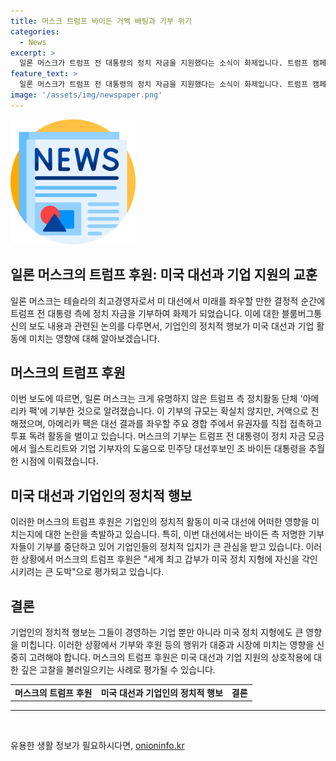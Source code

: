 ```yaml
---
title: 머스크 트럼프 바이든 거액 배팅과 기부 위기
categories:
  - News
excerpt: >
  일론 머스크가 트럼프 전 대통령의 정치 자금을 지원했다는 소식이 화제입니다. 트럼프 캠페인을 지원하는 아메리카 팩에 기부한 머스크의 행동이 주목을 받고 있는데, 이는 미국 대선 결과에 영향을 줄 것으로 보입니다. 트럼프 대통령이 기부자를 통해 바이든 캠페인을 추월하는 상황에서, 바이든 측의 기부 중단과 함께 머스크의 도박이라는 평가까지 받고 있습니다. 머스크의 행동이 미국 정치 지형에 큰 파장을 일으키고 있다는 점이 눈길을 끕니다.
feature_text: >
  일론 머스크가 트럼프 전 대통령의 정치 자금을 지원했다는 소식이 화제입니다. 트럼프 캠페인을 지원하는 아메리카 팩에 기부한 머스크의 행동이 주목을 받고 있는데, 이는 미국 대선 결과에 영향을 줄 것으로 보입니다. 트럼프 대통령이 기부자를 통해 바이든 캠페인을 추월하는 상황에서, 바이든 측의 기부 중단과 함께 머스크의 도박이라는 평가까지 받고 있습니다. 머스크의 행동이 미국 정치 지형에 큰 파장을 일으키고 있다는 점이 눈길을 끕니다.
image: '/assets/img/newspaper.png'
---
```


<p><img src="/assets/img/newspaper.png" alt="kimp 속보" /></p>

<h2>일론 머스크의 트럼프 후원: 미국 대선과 기업 지원의 교훈</h2>

<p data-ke-size="size16">일론 머스크는 테슬라의 최고경영자로서 미 대선에서 미래를 좌우할 만한 결정적 순간에 트럼프 전 대통령 측에 정치 자금을 기부하여 화제가 되었습니다. 이에 대한 블룸버그통신의 보도 내용과 관련된 논의를 다루면서, 기업인의 정치적 행보가 미국 대선과 기업 활동에 미치는 영향에 대해 알아보겠습니다.</p>

<h2 data-ke-size="size26">머스크의 트럼프 후원</h2>

<p data-ke-size="size16">이번 보도에 따르면, 일론 머스크는 크게 유명하지 않은 트럼프 측 정치활동 단체 '아메리카 팩'에 기부한 것으로 알려졌습니다. 이 기부의 규모는 확실치 않지만, 거액으로 전해졌으며, 아메리카 팩은 대선 결과를 좌우할 주요 경합 주에서 유권자를 직접 접촉하고 투표 독려 활동을 벌이고 있습니다. 머스크의 기부는 트럼프 전 대통령이 정치 자금 모금에서 월스트리트와 기업 기부자의 도움으로 민주당 대선후보인 조 바이든 대통령을 추월한 시점에 이뤄졌습니다.</p>

<h2 data-ke-size="size26">미국 대선과 기업인의 정치적 행보</h2>

<p data-ke-size="size16">이러한 머스크의 트럼프 후원은 기업인의 정치적 활동이 미국 대선에 어떠한 영향을 미치는지에 대한 논란을 촉발하고 있습니다. 특히, 이번 대선에서는 바이든 측 저명한 기부자들이 기부를 중단하고 있어 기업인들의 정치적 입지가 큰 관심을 받고 있습니다. 이러한 상황에서 머스크의 트럼프 후원은 "세계 최고 갑부가 미국 정치 지형에 자신을 각인시키려는 큰 도박"으로 평가되고 있습니다.</p>

<h2 data-ke-size="size26">결론</h2>

<p data-ke-size="size16">기업인의 정치적 행보는 그들이 경영하는 기업 뿐만 아니라 미국 정치 지형에도 큰 영향을 미칩니다. 이러한 상황에서 기부와 후원 등의 행위가 대중과 시장에 미치는 영향을 신중히 고려해야 합니다. 머스크의 트럼프 후원은 미국 대선과 기업 지원의 상호작용에 대한 깊은 고찰을 불러일으키는 사례로 평가될 수 있습니다.</p>

<table>
    <tbody>
        <tr>
            <td style="text-align: center; height: 17px;"><b>머스크의 트럼프 후원</b></td>
            <td style="text-align: center; height: 17px;"><b>미국 대선과 기업인의 정치적 행보</b></td>
            <td style="text-align: center; height: 17px;"><b>결론</b></td>
        </tr>
    </tbody>
</table>

<hr>

<p data-ke-size="size16">&nbsp;</p>
유용한 생활 정보가 필요하시다면, <a href="https://onioninfo.kr" rel="dofollow">onioninfo.kr</a>


